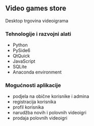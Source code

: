 ## Video games store
Desktop trgovina videoigrama


### Tehnologije i razvojni alati
- Python
- PySide6
- QtQuick
- JavaScript
- SQLite
- Anaconda environment


### Mogućnosti aplikacije
- podjela na obične korisnike i admina
- registracija korisnika
- profil korisnika
- narudžba novih i polovnih videoigri
- prodaja polovnih videoigri

